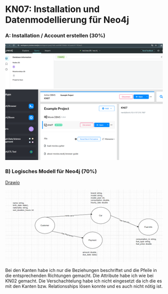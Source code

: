# KN07: Installation und Datenmodellierung für Neo4j

### A: Installation / Account erstellen (30%)

![IMG](./bin/KN07Aotherversion.png)
![IMG](./bin/KN07Aproof2.png)


### B) Logisches Modell für Neo4j (70%)

[Drawio](./bin/konzeptionell.drawio)

![IMG](./bin/diagrammkn07B.png)

Bei den Kanten habe ich nur die Beziehungen beschriftet und die Pfeile in die entsprechenden Richtungen gemacht. Die Attribute habe ich wie bei KN02 gemacht. Die Verschachtelung habe ich nicht eingesetzt da ich die es mit den Kanten bzw. Relationsships lösen konnte und es auch nicht nötig ist.

